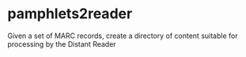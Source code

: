 # pamphlets2reader
Given a set of MARC records, create a directory of content suitable for processing by the Distant Reader
